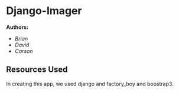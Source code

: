# Django-Imager

**Authors:**
- *Brian*
- *David*
- *Carson*

## Resources Used
In creating this app, we used django and factory_boy and boostrap3.
